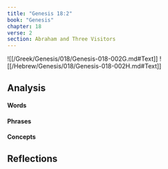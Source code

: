 ```yaml
---
title: "Genesis 18:2"
book: "Genesis"
chapter: 18
verse: 2
section: Abraham and Three Visitors
---
```

![[/Greek/Genesis/018/Genesis-018-002G.md#Text]]
![[/Hebrew/Genesis/018/Genesis-018-002H.md#Text]]

## Analysis

#### Words

#### Phrases

#### Concepts

## Reflections
